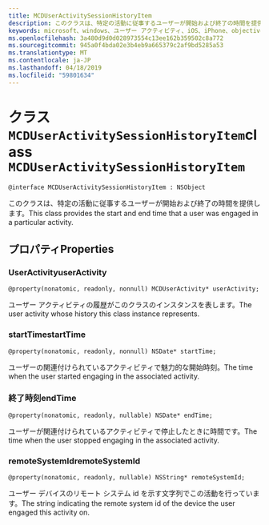 ```yaml
---
title: MCDUserActivitySessionHistoryItem
description: このクラスは、特定の活動に従事するユーザーが開始および終了の時間を提供します。
keywords: microsoft、windows、ユーザー アクティビティ、iOS、iPhone、objectiveC に接続されているデバイス、プロジェクトのローマ
ms.openlocfilehash: 3a480d9d0d028973554c13ee162b359502c8a772
ms.sourcegitcommit: 945a0f4bda02e3b4eb9a665379c2af9bd5285a53
ms.translationtype: MT
ms.contentlocale: ja-JP
ms.lasthandoff: 04/18/2019
ms.locfileid: "59801634"
---
```

# <a name="class-mcduseractivitysessionhistoryitem"></a><span data-ttu-id="861e1-104">クラス `MCDUserActivitySessionHistoryItem`</span><span class="sxs-lookup"><span data-stu-id="861e1-104">class `MCDUserActivitySessionHistoryItem`</span></span>

```
@interface MCDUserActivitySessionHistoryItem : NSObject
```

<span data-ttu-id="861e1-105">このクラスは、特定の活動に従事するユーザーが開始および終了の時間を提供します。</span><span class="sxs-lookup"><span data-stu-id="861e1-105">This class provides the start and end time that a user was engaged in a particular activity.</span></span>


## <a name="properties"></a><span data-ttu-id="861e1-106">プロパティ</span><span class="sxs-lookup"><span data-stu-id="861e1-106">Properties</span></span>

### <a name="useractivity"></a><span data-ttu-id="861e1-107">UserActivity</span><span class="sxs-lookup"><span data-stu-id="861e1-107">userActivity</span></span>
`@property(nonatomic, readonly, nonnull) MCDUserActivity* userActivity;`

<span data-ttu-id="861e1-108">ユーザー アクティビティの履歴がこのクラスのインスタンスを表します。</span><span class="sxs-lookup"><span data-stu-id="861e1-108">The user activity whose history this class instance represents.</span></span>

### <a name="starttime"></a><span data-ttu-id="861e1-109">startTime</span><span class="sxs-lookup"><span data-stu-id="861e1-109">startTime</span></span>
`@property(nonatomic, readonly, nonnull) NSDate* startTime;`

<span data-ttu-id="861e1-110">ユーザーの関連付けられているアクティビティで魅力的な開始時刻。</span><span class="sxs-lookup"><span data-stu-id="861e1-110">The time when the user started engaging in the associated activity.</span></span>

### <a name="endtime"></a><span data-ttu-id="861e1-111">終了時刻</span><span class="sxs-lookup"><span data-stu-id="861e1-111">endTime</span></span>
`@property(nonatomic, readonly, nullable) NSDate* endTime;`

<span data-ttu-id="861e1-112">ユーザーが関連付けられているアクティビティで停止したときに時間です。</span><span class="sxs-lookup"><span data-stu-id="861e1-112">The time when the user stopped engaging in the associated activity.</span></span>

### <a name="remotesystemid"></a><span data-ttu-id="861e1-113">remoteSystemId</span><span class="sxs-lookup"><span data-stu-id="861e1-113">remoteSystemId</span></span>
`@property(nonatomic, readonly, nullable) NSString* remoteSystemId;`

<span data-ttu-id="861e1-114">ユーザー デバイスのリモート システム id を示す文字列でこの活動を行っています。</span><span class="sxs-lookup"><span data-stu-id="861e1-114">The string indicating the remote system id of the device the user engaged this activity on.</span></span>
